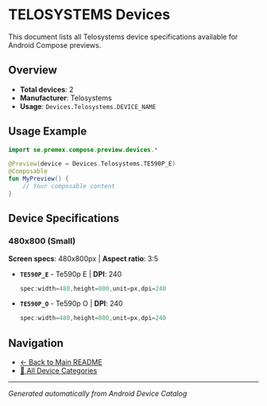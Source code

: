 # TELOSYSTEMS Devices

This document lists all Telosystems device specifications available for Android Compose previews.

## Overview

- **Total devices**: 2
- **Manufacturer**: Telosystems
- **Usage**: `Devices.Telosystems.DEVICE_NAME`

## Usage Example

```kotlin
import se.premex.compose.preview.devices.*

@Preview(device = Devices.Telosystems.TE590P_E)
@Composable
fun MyPreview() {
    // Your composable content
}
```

## Device Specifications

### 480x800 (Small)

**Screen specs**: 480x800px | **Aspect ratio**: 3:5

- **`TE590P_E`** - Te590p E | **DPI**: 240
  ```kotlin
  spec:width=480,height=800,unit=px,dpi=240
  ```

- **`TE590P_O`** - Te590p O | **DPI**: 240
  ```kotlin
  spec:width=480,height=800,unit=px,dpi=240
  ```

## Navigation

- [← Back to Main README](../../README.md)
- [📱 All Device Categories](../README.md)

---
*Generated automatically from Android Device Catalog*
